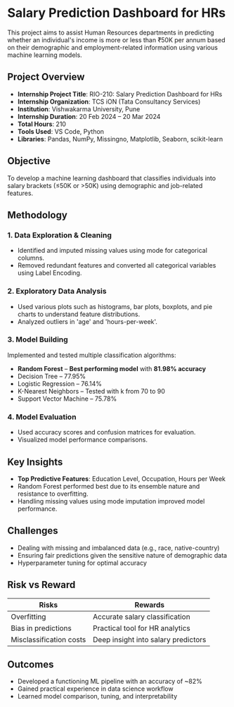 # Salary Prediction Dashboard for HRs

This project aims to assist Human Resources departments in predicting whether an individual's income is more or less than ₹50K per annum based on their demographic and employment-related information using various machine learning models.

## Project Overview

- **Internship Project Title**: RIO-210: Salary Prediction Dashboard for HRs  
- **Internship Organization**: TCS iON (Tata Consultancy Services)  
- **Institution**: Vishwakarma University, Pune  
- **Internship Duration**: 20 Feb 2024 – 20 Mar 2024  
- **Total Hours**: 210  
- **Tools Used**: VS Code, Python  
- **Libraries**: Pandas, NumPy, Missingno, Matplotlib, Seaborn, scikit-learn  

## Objective

To develop a machine learning dashboard that classifies individuals into salary brackets (≤50K or >50K) using demographic and job-related features.

## Methodology

### 1. Data Exploration & Cleaning
- Identified and imputed missing values using mode for categorical columns.
- Removed redundant features and converted all categorical variables using Label Encoding.

### 2. Exploratory Data Analysis
- Used various plots such as histograms, bar plots, boxplots, and pie charts to understand feature distributions.
- Analyzed outliers in 'age' and 'hours-per-week'.

### 3. Model Building
Implemented and tested multiple classification algorithms:
- **Random Forest** – **Best performing model** with **81.98% accuracy**
- Decision Tree – 77.95%
- Logistic Regression – 76.14%
- K-Nearest Neighbors – Tested with k from 70 to 90
- Support Vector Machine – 75.78%

### 4. Model Evaluation
- Used accuracy scores and confusion matrices for evaluation.
- Visualized model performance comparisons.

## Key Insights

- **Top Predictive Features**: Education Level, Occupation, Hours per Week
- Random Forest performed best due to its ensemble nature and resistance to overfitting.
- Handling missing values using mode imputation improved model performance.

## Challenges

- Dealing with missing and imbalanced data (e.g., race, native-country)
- Ensuring fair predictions given the sensitive nature of demographic data
- Hyperparameter tuning for optimal accuracy

## Risk vs Reward

| Risks | Rewards |
|------|---------|
| Overfitting | Accurate salary classification |
| Bias in predictions | Practical tool for HR analytics |
| Misclassification costs | Deep insight into salary predictors |

## Outcomes

- Developed a functioning ML pipeline with an accuracy of ~82%
- Gained practical experience in data science workflow
- Learned model comparison, tuning, and interpretability

